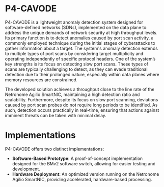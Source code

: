 # P4-CAVODE


P4-CAVODE is a lightweight anomaly detection system designed for software-defined networks (SDNs), implemented on the data plane to address the unique demands of network security at high throughput levels. Its primary function is to detect anomalies caused by port scan activity, a commonly employed technique during the initial stages of cyberattacks to gather information about a target. The system's anomaly detection extends to multiple types of port scans by considering target multiplicity and operating independently of specific protocol headers. One of the system’s key strengths is its focus on detecting slow port scans. These types of scans are typically challenging to detect, as they can evade traditional detection due to their prolonged nature, especially within data planes where memory resources are constrained.

The developed solution achieves a throughput close to the line rate of the Netronome Agilio SmartNIC, maintaining a high detection ratio and scalability. Furthermore, despite its focus on slow port scanning, deviations caused by port scan probes do not require long periods to be identified. As such, detection occurs practically in real-time, ensuring that actions against imminent threats can be taken with minimal delay.

# Implementations

P4-CAVODE offers two distinct implementations:

- **Software-Based Prototype**: A proof-of-concept implementation designed for the BMv2 software switch, allowing for easier testing and development.
- **Hardware Deployment**: An optimized version running on the Netronome Agilio SmartNIC, providing accelerated, hardware-based processing.
